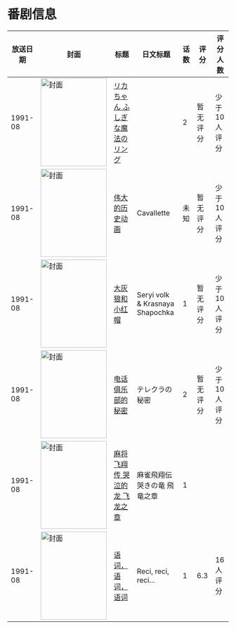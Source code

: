 # 番剧信息

|放送日期|封面|标题|日文标题|话数|评分|评分人数|
|---|---|---|---|---|---|---|
|1991-08|<img src="//lain.bgm.tv/pic/cover/c/2d/5f/112466_7ntIn.jpg" alt="封面" style="width:150px;height:200px;object-fit:cover;">|[リカちゃん ふしぎな魔法のリング](https://bangumi.tv/subject/112466)||2|暂无评分|少于10人评分|
|1991-08|<img src="//lain.bgm.tv/pic/cover/c/98/03/121849_jfyfj.jpg" alt="封面" style="width:150px;height:200px;object-fit:cover;">|[伟大的历史动画](https://bangumi.tv/subject/121849)|Cavallette|未知|暂无评分|少于10人评分|
|1991-08|<img src="//lain.bgm.tv/pic/cover/c/4a/aa/136875_82QGw.jpg" alt="封面" style="width:150px;height:200px;object-fit:cover;">|[大灰狼和小红帽](https://bangumi.tv/subject/136875)|Seryi volk & Krasnaya Shapochka|1|暂无评分|少于10人评分|
|1991-08|<img src="/img/no_icon_subject.png" alt="封面" style="width:150px;height:200px;object-fit:cover;">|[电话俱乐部的秘密](https://bangumi.tv/subject/168704)|テレクラの秘密|2|暂无评分|少于10人评分|
|1991-08|<img src="//lain.bgm.tv/pic/cover/c/2a/a0/528251_2V6e9.jpg" alt="封面" style="width:150px;height:200px;object-fit:cover;">|[麻将飞翔传 哭泣的龙 飞龙之章](https://bangumi.tv/subject/528251)|麻雀飛翔伝 哭きの竜 飛竜之章|1|||
|1991-08|<img src="//lain.bgm.tv/pic/cover/c/24/f3/137235_aCB4G.jpg" alt="封面" style="width:150px;height:200px;object-fit:cover;">|[语词，语词，语词](https://bangumi.tv/subject/137235)|Reci, reci, reci...|1|6.3|16人评分|
